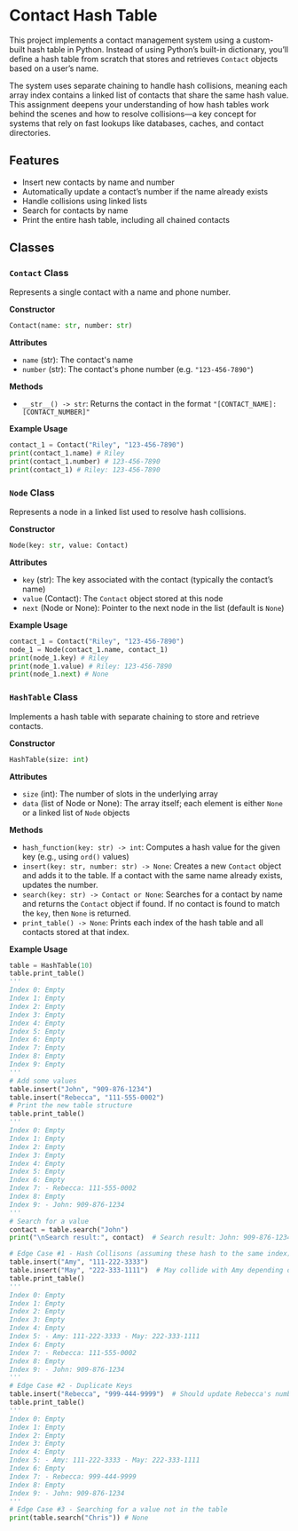 # Contact Hash Table
This project implements a contact management system using a custom-built hash table in Python. Instead of using Python’s built-in dictionary, you’ll define a hash table from scratch that stores and retrieves `Contact` objects based on a user’s name.

The system uses separate chaining to handle hash collisions, meaning each array index contains a linked list of contacts that share the same hash value. This assignment deepens your understanding of how hash tables work behind the scenes and how to resolve collisions—a key concept for systems that rely on fast lookups like databases, caches, and contact directories.

## Features
- Insert new contacts by name and number
- Automatically update a contact’s number if the name already exists
- Handle collisions using linked lists
- Search for contacts by name
- Print the entire hash table, including all chained contacts

## Classes

### `Contact` Class
Represents a single contact with a name and phone number.

**Constructor**

```python
Contact(name: str, number: str)
```

**Attributes**
- `name` (str): The contact's name
- `number` (str): The contact's phone number (e.g. `"123-456-7890"`)

**Methods**
- `__str__() -> str`: Returns the contact in the format `"[CONTACT_NAME]: [CONTACT_NUMBER]"`

**Example Usage**
```python
contact_1 = Contact("Riley", "123-456-7890")
print(contact_1.name) # Riley
print(contact_1.number) # 123-456-7890 
print(contact_1) # Riley: 123-456-7890 
```

### `Node` Class
Represents a node in a linked list used to resolve hash collisions.

**Constructor**
```python
Node(key: str, value: Contact)
```

**Attributes**
- `key` (str): The key associated with the contact (typically the contact’s name)
- `value` (Contact): The `Contact` object stored at this node
- `next` (Node or None): Pointer to the next node in the list (default is `None`)

**Example Usage**
```python
contact_1 = Contact("Riley", "123-456-7890")
node_1 = Node(contact_1.name, contact_1)
print(node_1.key) # Riley 
print(node_1.value) # Riley: 123-456-7890 
print(node_1.next) # None 
```

### `HashTable` Class
Implements a hash table with separate chaining to store and retrieve contacts.

**Constructor**

```python
HashTable(size: int)
```

**Attributes**
- `size` (int): The number of slots in the underlying array
- `data` (list of Node or None): The array itself; each element is either `None` or a linked list of `Node` objects

**Methods**
- `hash_function(key: str) -> int`: Computes a hash value for the given key (e.g., using `ord()` values)
- `insert(key: str, number: str) -> None`: Creates a new `Contact` object and adds it to the table. If a contact with the same name already exists, updates the number.
- `search(key: str) -> Contact or None`: Searches for a contact by name and returns the `Contact` object if found. If no contact is found to match the `key`, then `None` is returned.
- `print_table() -> None`: Prints each index of the hash table and all contacts stored at that index.

**Example Usage**
```python
table = HashTable(10)
table.print_table()
'''
Index 0: Empty
Index 1: Empty
Index 2: Empty
Index 3: Empty
Index 4: Empty
Index 5: Empty
Index 6: Empty
Index 7: Empty
Index 8: Empty
Index 9: Empty 
'''
# Add some values
table.insert("John", "909-876-1234")
table.insert("Rebecca", "111-555-0002")
# Print the new table structure 
table.print_table()
'''
Index 0: Empty
Index 1: Empty
Index 2: Empty
Index 3: Empty
Index 4: Empty
Index 5: Empty
Index 6: Empty
Index 7: - Rebecca: 111-555-0002 
Index 8: Empty
Index 9: - John: 909-876-1234 
'''
# Search for a value
contact = table.search("John") 
print("\nSearch result:", contact)  # Search result: John: 909-876-1234 

# Edge Case #1 - Hash Collisons (assuming these hash to the same index) 
table.insert("Amy", "111-222-3333") 
table.insert("May", "222-333-1111")  # May collide with Amy depending on hash function 
table.print_table()
'''
Index 0: Empty
Index 1: Empty
Index 2: Empty
Index 3: Empty
Index 4: Empty
Index 5: - Amy: 111-222-3333 - May: 222-333-1111 
Index 6: Empty
Index 7: - Rebecca: 111-555-0002 
Index 8: Empty
Index 9: - John: 909-876-1234 
'''
# Edge Case #2 - Duplicate Keys 
table.insert("Rebecca", "999-444-9999")  # Should update Rebecca's number 
table.print_table()
'''
Index 0: Empty
Index 1: Empty
Index 2: Empty
Index 3: Empty
Index 4: Empty
Index 5: - Amy: 111-222-3333 - May: 222-333-1111 
Index 6: Empty
Index 7: - Rebecca: 999-444-9999 
Index 8: Empty
Index 9: - John: 909-876-1234 
'''
# Edge Case #3 - Searching for a value not in the table
print(table.search("Chris")) # None
```